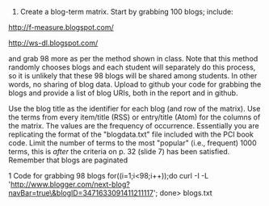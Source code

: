 1.  Create a blog-term matrix.  Start by grabbing 100 blogs; include:

http://f-measure.blogspot.com/

http://ws-dl.blogspot.com/

and grab 98 more as per the method shown in class.  Note that this
method randomly chooses blogs and each student will separately do
this process, so it is unlikely that these 98 blogs will be shared
among students.  In other words, no sharing of blog data.  Upload
to github your code for grabbing the blogs and provide a list of
blog URIs, both in the report and in github.

Use the blog title as the identifier for each blog (and row of the
matrix).  Use the terms from every item/title (RSS) or entry/title
(Atom) for the columns of the matrix.  The values are the frequency
of occurrence.  Essentially you are replicating the format of the
"blogdata.txt" file included with the PCI book code.  Limit the
number of terms to the most "popular" (i.e., frequent) 1000 terms,
this is *after* the criteria on p. 32 (slide 7) has been satisfied.
Remember that blogs are paginated


1
Code for grabbing 98 blogs
for((i=1;i<98;i++));do curl -I -L 
'http://www.blogger.com/next-blog?navBar=true\&blogID=3471633091411211117';
done> blogs.txt

